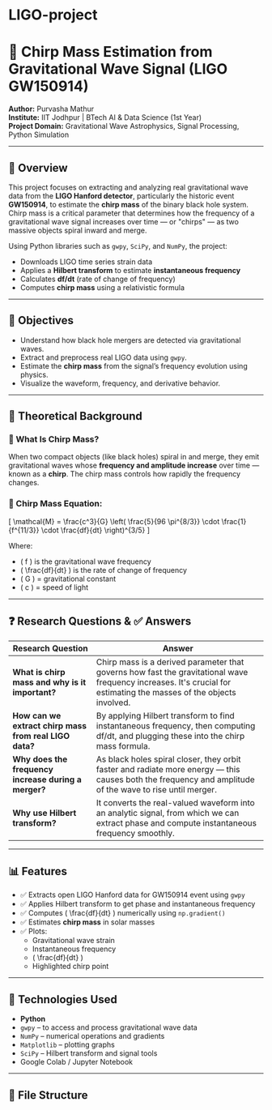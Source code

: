 # LIGO-project
# 🌠 Chirp Mass Estimation from Gravitational Wave Signal (LIGO GW150914)

**Author:** Purvasha Mathur  
**Institute:** IIT Jodhpur | BTech AI & Data Science (1st Year)  
**Project Domain:** Gravitational Wave Astrophysics, Signal Processing, Python Simulation

---

## 📖 Overview

This project focuses on extracting and analyzing real gravitational wave data from the **LIGO Hanford detector**, particularly the historic event **GW150914**, to estimate the **chirp mass** of the binary black hole system. Chirp mass is a critical parameter that determines how the frequency of a gravitational wave signal increases over time — or "chirps" — as two massive objects spiral inward and merge.

Using Python libraries such as `gwpy`, `SciPy`, and `NumPy`, the project:
- Downloads LIGO time series strain data
- Applies a **Hilbert transform** to estimate **instantaneous frequency**
- Calculates **df/dt** (rate of change of frequency)
- Computes **chirp mass** using a relativistic formula

---

## 🎯 Objectives

- Understand how black hole mergers are detected via gravitational waves.
- Extract and preprocess real LIGO data using `gwpy`.
- Estimate the **chirp mass** from the signal’s frequency evolution using physics.
- Visualize the waveform, frequency, and derivative behavior.

---

## 🧠 Theoretical Background

### 🔹 What Is Chirp Mass?

When two compact objects (like black holes) spiral in and merge, they emit gravitational waves whose **frequency and amplitude increase** over time — known as a **chirp**. The chirp mass controls how rapidly the frequency changes.

### 🔹 Chirp Mass Equation:

\[
\mathcal{M} = \frac{c^3}{G} \left( \frac{5}{96 \pi^{8/3}} \cdot \frac{1}{f^{11/3}} \cdot \frac{df}{dt} \right)^{3/5}
\]

Where:
- \( f \) is the gravitational wave frequency
- \( \frac{df}{dt} \) is the rate of change of frequency
- \( G \) = gravitational constant
- \( c \) = speed of light

---

## ❓ Research Questions & ✅ Answers

| Research Question | Answer |
|-------------------|--------|
| **What is chirp mass and why is it important?** | Chirp mass is a derived parameter that governs how fast the gravitational wave frequency increases. It's crucial for estimating the masses of the objects involved. |
| **How can we extract chirp mass from real LIGO data?** | By applying Hilbert transform to find instantaneous frequency, then computing df/dt, and plugging these into the chirp mass formula. |
| **Why does the frequency increase during a merger?** | As black holes spiral closer, they orbit faster and radiate more energy — this causes both the frequency and amplitude of the wave to rise until merger. |
| **Why use Hilbert transform?** | It converts the real-valued waveform into an analytic signal, from which we can extract phase and compute instantaneous frequency smoothly. |

---

## 📊 Features

- ✅ Extracts open LIGO Hanford data for GW150914 event using `gwpy`
- ✅ Applies Hilbert transform to get phase and instantaneous frequency
- ✅ Computes \( \frac{df}{dt} \) numerically using `np.gradient()`
- ✅ Estimates **chirp mass** in solar masses
- ✅ Plots:
  - Gravitational wave strain
  - Instantaneous frequency
  - \( \frac{df}{dt} \)
  - Highlighted chirp point

---

## 🧰 Technologies Used

- **Python**
- `gwpy` – to access and process gravitational wave data  
- `NumPy` – numerical operations and gradients  
- `Matplotlib` – plotting graphs  
- `SciPy` – Hilbert transform and signal tools  
- Google Colab / Jupyter Notebook

---

## 📁 File Structure

